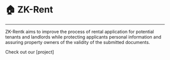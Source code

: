 # 🏠 ZK-Rent
---

ZK-Rentk aims to improve the process of rental application for potential tenants and landlords while protecting applicants personal information and assuring property owners of the validity of the submitted documents.

Check out our [project]
